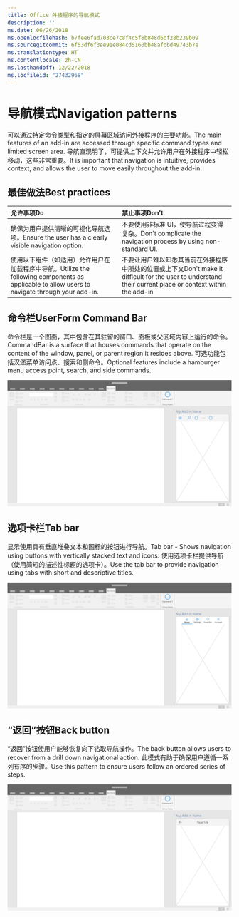 ```yaml
---
title: Office 外接程序的导航模式
description: ''
ms.date: 06/26/2018
ms.openlocfilehash: b7fee6fad703ce7c8f4c5f8b848d6bf28b239b09
ms.sourcegitcommit: 6f53df6f3ee91e084cd5160bb48afbbd49743b7e
ms.translationtype: HT
ms.contentlocale: zh-CN
ms.lasthandoff: 12/22/2018
ms.locfileid: "27432968"
---
```

# <a name="navigation-patterns"></a><span data-ttu-id="ff4c1-102">导航模式</span><span class="sxs-lookup"><span data-stu-id="ff4c1-102">Navigation patterns</span></span>

<span data-ttu-id="ff4c1-103">可以通过特定命令类型和指定的屏幕区域访问外接程序的主要功能。</span><span class="sxs-lookup"><span data-stu-id="ff4c1-103">The main features of an add-in are accessed through specific command types and limited screen area.</span></span> <span data-ttu-id="ff4c1-104">导航直观明了，可提供上下文并允许用户在外接程序中轻松移动，这些非常重要。</span><span class="sxs-lookup"><span data-stu-id="ff4c1-104">It is important that navigation is intuitive, provides context, and allows the user to move easily throughout the add-in.</span></span>

## <a name="best-practices"></a><span data-ttu-id="ff4c1-105">最佳做法</span><span class="sxs-lookup"><span data-stu-id="ff4c1-105">Best practices</span></span>

| <span data-ttu-id="ff4c1-106">允许事项</span><span class="sxs-lookup"><span data-stu-id="ff4c1-106">Do</span></span>    | <span data-ttu-id="ff4c1-107">禁止事项</span><span class="sxs-lookup"><span data-stu-id="ff4c1-107">Don't</span></span> |
| :---- | :---- |
| <span data-ttu-id="ff4c1-108">确保为用户提供清晰的可视化导航选项。</span><span class="sxs-lookup"><span data-stu-id="ff4c1-108">Ensure the user has a clearly visible navigation option.</span></span> | <span data-ttu-id="ff4c1-109">不要使用非标准 UI，使导航过程变得复杂。</span><span class="sxs-lookup"><span data-stu-id="ff4c1-109">Don't complicate the navigation process by using non-standard UI.</span></span>
| <span data-ttu-id="ff4c1-110">使用以下组件（如适用）允许用户在加载程序中导航。</span><span class="sxs-lookup"><span data-stu-id="ff4c1-110">Utilize the following components as applicable to allow users to navigate through your add-in.</span></span> | <span data-ttu-id="ff4c1-111">不要让用户难以知悉其当前在外接程序中所处的位置或上下文</span><span class="sxs-lookup"><span data-stu-id="ff4c1-111">Don't make it difficult for the user to understand their current place or context within the add-in</span></span>



## <a name="command-bar"></a><span data-ttu-id="ff4c1-112">命令栏</span><span class="sxs-lookup"><span data-stu-id="ff4c1-112">UserForm Command Bar</span></span>

<span data-ttu-id="ff4c1-113">命令栏是一个图面，其中包含在其驻留的窗口、面板或父区域内容上运行的命令。</span><span class="sxs-lookup"><span data-stu-id="ff4c1-113">CommandBar is a surface that houses commands that operate on the content of the window, panel, or parent region it resides above.</span></span> <span data-ttu-id="ff4c1-114">可选功能包括汉堡菜单访问点、搜索和侧命令。</span><span class="sxs-lookup"><span data-stu-id="ff4c1-114">Optional features include a hamburger menu access point, search, and side commands.</span></span>

![命令 - 桌面任务窗格规范](../images/add-in-command-bar.png)



## <a name="tab-bar"></a><span data-ttu-id="ff4c1-116">选项卡栏</span><span class="sxs-lookup"><span data-stu-id="ff4c1-116">Tab bar</span></span>

<span data-ttu-id="ff4c1-117">显示使用具有垂直堆叠文本和图标的按钮进行导航。</span><span class="sxs-lookup"><span data-stu-id="ff4c1-117">Tab bar - Shows navigation using buttons with vertically stacked text and icons.</span></span> <span data-ttu-id="ff4c1-118">使用选项卡栏提供导航（使用简短的描述性标题的选项卡）。</span><span class="sxs-lookup"><span data-stu-id="ff4c1-118">Use the tab bar to provide navigation using tabs with short and descriptive titles.</span></span>

![选项卡栏 - 桌面任务窗格规范](../images/add-in-tab-bar.png)


## <a name="back-button"></a><span data-ttu-id="ff4c1-120">“返回”按钮</span><span class="sxs-lookup"><span data-stu-id="ff4c1-120">Back button</span></span>

<span data-ttu-id="ff4c1-121">“返回”按钮使用户能够恢复向下钻取导航操作。</span><span class="sxs-lookup"><span data-stu-id="ff4c1-121">The back button allows users to recover from a drill down navigational action.</span></span> <span data-ttu-id="ff4c1-122">此模式有助于确保用户遵循一系列有序的步骤。</span><span class="sxs-lookup"><span data-stu-id="ff4c1-122">Use this pattern to ensure users follow an ordered series of steps.</span></span>  

![“返回”按钮 - 桌面任务窗格规范](../images/add-in-back-button.png)

